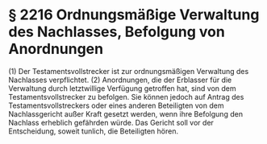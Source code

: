 # § 2216 Ordnungsmäßige Verwaltung des Nachlasses, Befolgung von Anordnungen
(1) Der Testamentsvollstrecker ist zur ordnungsmäßigen Verwaltung des Nachlasses verpflichtet.
(2) Anordnungen, die der Erblasser für die Verwaltung durch letztwillige Verfügung getroffen hat, sind von dem Testamentsvollstrecker zu befolgen. Sie können jedoch auf Antrag des Testamentsvollstreckers oder eines anderen Beteiligten von dem Nachlassgericht außer Kraft gesetzt werden, wenn ihre Befolgung den Nachlass erheblich gefährden würde. Das Gericht soll vor der Entscheidung, soweit tunlich, die Beteiligten hören.